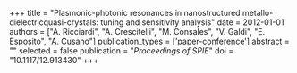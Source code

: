 +++
title = "Plasmonic-photonic resonances in nanostructured metallo-dielectricquasi-crystals: tuning and sensitivity analysis"
date = 2012-01-01
authors = ["A. Ricciardi", "A. Crescitelli", "M. Consales", "V. Galdi", "E. Esposito", "A. Cusano"]
publication_types = ['paper-conference']
abstract = ""
selected = false
publication = "*Proceedings of SPIE*"
doi = "10.1117/12.913430"
+++

